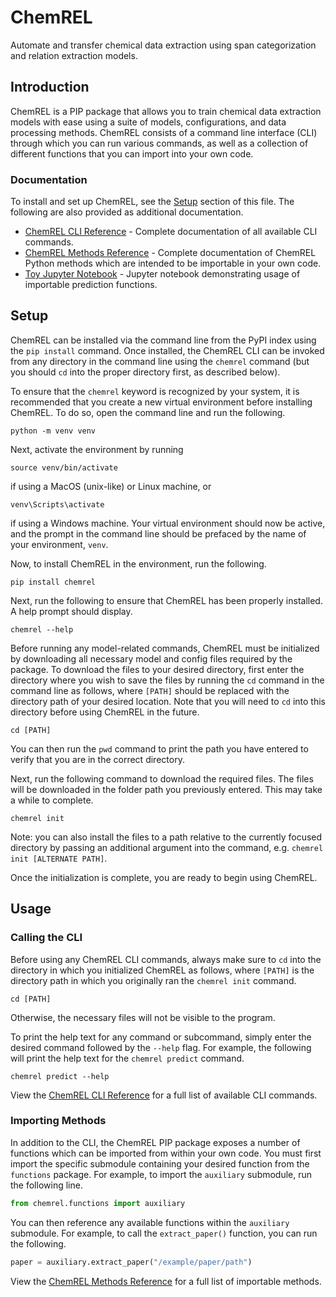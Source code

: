 # ChemREL

Automate and transfer chemical data extraction using span categorization and relation extraction models.

## Introduction

ChemREL is a PIP package that allows you to train chemical data extraction models with ease using a suite of models,
configurations, and data processing methods. ChemREL consists of a command line interface (CLI) through which you can
run various commands, as well as a collection of different functions that you can import into your own code.

### Documentation

To install and set up ChemREL, see the [Setup](#setup) section of this file. The following are also provided as
additional documentation.

+ [ChemREL CLI Reference](chemrel/README.md) - Complete documentation of all available CLI commands.
+ [ChemREL Methods Reference](https://hl3c.github.io/ChemREL) - Complete documentation of ChemREL Python methods which
are intended to be importable in your own code.
+ [Toy Jupyter Notebook](toy_notebook.ipynb) - Jupyter notebook demonstrating usage of importable prediction functions.

## Setup
ChemREL can be installed via the command line from the PyPI index using the `pip install` command. Once installed, the
ChemREL CLI can be invoked from any directory in the command line using the `chemrel` command (but you should `cd` into
the proper directory first, as described below).

To ensure that the `chemrel` keyword is recognized by your system, it is recommended that you create a new virtual
environment before installing ChemREL. To do so, open the command line and run the following.
```console
python -m venv venv
```

Next, activate the environment by running 
```console
source venv/bin/activate
```
if using a MacOS (unix-like) or Linux machine, or
```console
venv\Scripts\activate
```
if using a Windows machine. Your virtual environment should now be active, and the prompt in the command line should be 
prefaced by the name of your environment, `venv`.

Now, to install ChemREL in the environment, run the following.
```console
pip install chemrel
```

Next, run the following to ensure that ChemREL has been properly installed. A help prompt should display.
```console
chemrel --help
```

Before running any model-related commands, ChemREL must be initialized by downloading all necessary model and config
files required by the package. To download the files to your desired directory, first enter the directory where you wish
to save the files by running the `cd` command in the command line as follows, where `[PATH]` should be replaced
with the directory path of your desired location. Note that you will need to `cd` into this directory before using
ChemREL in the future.
```console
cd [PATH]
```
You can then run the `pwd` command to print the path you have entered to verify that you are in the correct directory.

Next, run the following command to download the required files. The files will be downloaded in the folder path you
previously entered. This may take a while to complete.
```console
chemrel init
```
Note: you can also install the files to a path relative to the currently focused directory by passing an additional
argument into the command, e.g. `chemrel init [ALTERNATE PATH]`.

Once the initialization is complete, you are ready to begin using ChemREL.

## Usage

### Calling the CLI

Before using any ChemREL CLI commands, always make sure to `cd` into the directory in which you initialized ChemREL as
follows, where `[PATH]` is the directory path in which you originally ran the `chemrel init` command.
```console
cd [PATH]
```
Otherwise, the necessary files will not be visible to the program.

To print the help text for any command or subcommand, simply enter the desired command followed by the `--help` flag.
For example, the following will print the help text for the `chemrel predict` command.
```console
chemrel predict --help
```

View the [ChemREL CLI Reference](chemrel/README.md) for a full list of available CLI commands.

### Importing Methods

In addition to the CLI, the ChemREL PIP package exposes a number of functions which can be imported from within your own
code.
You must first import the specific submodule containing your desired function from the `functions` package. For example,
to import the `auxiliary` submodule, run the following line.
```python
from chemrel.functions import auxiliary
```

You can then reference any available functions within the `auxiliary` submodule. For example, to call the
`extract_paper()` function, you can run the following.
```python
paper = auxiliary.extract_paper("/example/paper/path")
```

View the [ChemREL Methods Reference](https://hl3c.github.io/ChemREL) for a full list of importable methods.
